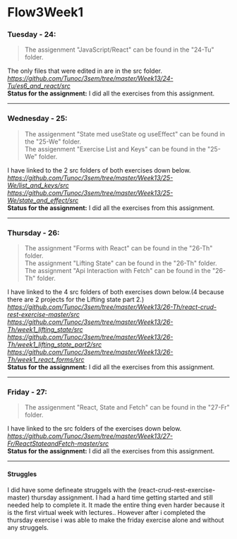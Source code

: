 # Flow3Week1

### Tuesday - 24:

> The assigenment "JavaScript/React" can be found in the "24-Tu" folder.  

The only files that were edited in are in the src folder.  
*https://github.com/Tunoc/3sem/tree/master/Week13/24-Tu/es6_and_react/src*  
**Status for the assignment:** I did all the exercises from this assignment.
***

### Wednesday - 25:

> The assigenment "State med useState og useEffect" can be found in the "25-We" folder.  
> The assigenment "Exercise List and Keys" can be found in the "25-We" folder.

I have linked to the 2 src folders of both exercises down below.  
*https://github.com/Tunoc/3sem/tree/master/Week13/25-We/list_and_keys/src*  
*https://github.com/Tunoc/3sem/tree/master/Week13/25-We/state_and_effect/src*  
**Status for the assignment:** I did all the exercises from this assignment.
***

### Thursday - 26:

> The assignment "Forms with React" can be found in the "26-Th" folder.  
> The assignment "Lifting State" can be found in the "26-Th" folder.  
> The assignment "Api Interaction with Fetch" can be found in the "26-Th" folder.

I have linked to the 4 src folders of both exercises down below.(4 because there are 2 projects for the Lifting state part 2.)  
*https://github.com/Tunoc/3sem/tree/master/Week13/26-Th/react-crud-rest-exercise-master/src*  
*https://github.com/Tunoc/3sem/tree/master/Week13/26-Th/week1_lifting_state/src*  
*https://github.com/Tunoc/3sem/tree/master/Week13/26-Th/week1_lifting_state_part2/src*  
*https://github.com/Tunoc/3sem/tree/master/Week13/26-Th/week1_react_forms/src*  
**Status for the assignment:** I did all the exercises from this assignment.
***

### Friday - 27:

> The assigenment "React, State and Fetch" can be found in the "27-Fr" folder.  

I have linked to the src folders of the exercises down below.  
*https://github.com/Tunoc/3sem/tree/master/Week13/27-Fr/ReactStateandFetch-master/src*  
**Status for the assignment:** I did all the exercises from this assignment.
***

#### Struggles

I did have some defineate struggels with the (react-crud-rest-exercise-master) thursday assignment. I had a hard time getting started and still needed help to complete it. It made the entire thing even harder because it is the first virtual week with lectures..
However after i completed the thursday exercise i was able to make the friday exercise alone and without any struggels.
